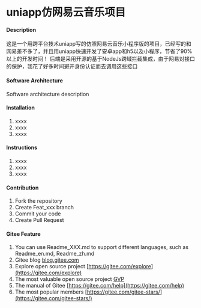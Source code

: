 # uniapp仿网易云音乐项目

#### Description
这是一个用跨平台技术uniapp写的仿照网易云音乐小程序版的项目，已经写的和网易差不多了，并且用uniapp快速开发了安卓app和h5以及小程序，节省了90%以上的开发时间！
后端是采用开源的基于NodeJs跨域拦截集成，由于网易对接口的保护，我花了好多时间避开身份认证而去调用这些接口

#### Software Architecture
Software architecture description

#### Installation

1.  xxxx
2.  xxxx
3.  xxxx

#### Instructions

1.  xxxx
2.  xxxx
3.  xxxx

#### Contribution

1.  Fork the repository
2.  Create Feat_xxx branch
3.  Commit your code
4.  Create Pull Request


#### Gitee Feature

1.  You can use Readme\_XXX.md to support different languages, such as Readme\_en.md, Readme\_zh.md
2.  Gitee blog [blog.gitee.com](https://blog.gitee.com)
3.  Explore open source project [https://gitee.com/explore](https://gitee.com/explore)
4.  The most valuable open source project [GVP](https://gitee.com/gvp)
5.  The manual of Gitee [https://gitee.com/help](https://gitee.com/help)
6.  The most popular members  [https://gitee.com/gitee-stars/](https://gitee.com/gitee-stars/)
